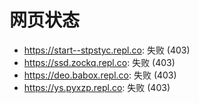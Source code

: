 # 网页状态
- https://start--stpstyc.repl.co: 失败 (403)
- https://ssd.zockq.repl.co: 失败 (403)
- https://deo.babox.repl.co: 失败 (403)
- https://ys.pyxzp.repl.co: 失败 (403)
